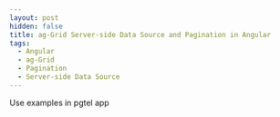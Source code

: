 ```yaml
---
layout: post
hidden: false
title: ag-Grid Server-side Data Source and Pagination in Angular
tags:
  - Angular
  - ag-Grid
  - Pagination
  - Server-side Data Source
---
```

Use examples in pgtel app
